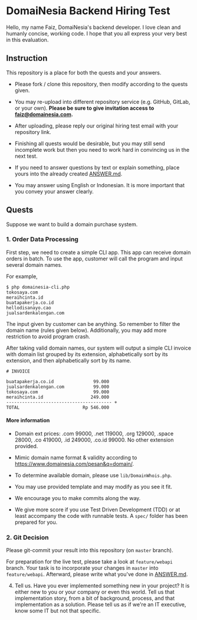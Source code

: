 # DomaiNesia Backend Hiring Test
Hello, my name Faiz, DomaiNesia's backend developer. I love clean and humanly concise, working code. I hope that you all express your very best in this evaluation.

## Instruction
This repository is a place for both the quests and your answers. 

* Please fork / clone this repository, then modify according to the quests given. 
* You may re-upload into different repository service (e.g. GitHub, GitLab, or your own).
  **Please be sure to give invitation access to faiz@domainesia.com.**
* After uploading, please reply our original hiring test email with your repository link.
* Finishing all quests would be desirable, but you may still send incomplete work
  but then you need to work hard in convincing us in the next test.


* If you need to answer questions by text or explain something, place yours 
  into the already created [ANSWER.md](./ANSWER.md).
* You may answer using English or Indonesian. It is more important that you
  convey your answer clearly.

## Quests
Suppose we want to build a domain purchase system.

### 1. Order Data Processing
First step, we need to create a simple CLI app. This app can receive domain orders in batch. To use the app, customer will call the program and input several domain names.

For example,
```
$ php domainesia-cli.php
tokosaya.com
meraihcinta.id
buatapakerja.co.id
hellodisanayo.cao
jualsardenkalengan.com
```

The input given by customer can be anything. So remember to filter the domain name 
(rules given below). Additionally, you may add more restriction to avoid program crash.

After taking valid domain names, our system will output a simple CLI invoice 
with domain list grouped by its extension, alphabetically sort by its extension, 
and then alphabetically sort by its name.

```
# INVOICE

buatapakerja.co.id               99.000
jualsardenkalengan.com           99.000
tokosaya.com                     99.000
meraihcinta.id                  249.000
---------------------------------------- +
TOTAL                        Rp 546.000
```

#### More information
- Domain ext prices: .com 99000, .net 119000, .org 129000, .space 28000, .co 419000, .id 249000, .co.id 99000. No other extension provided.
- Mimic domain name format & validity according to https://www.domainesia.com/pesan&q=domain/.
- To determine available domain, please use `lib/DomainWhois.php`.


- You may use provided template and may modify as you see it fit.
- We encourage you to make commits along the way.
- We give more score if you use Test Driven Development (TDD)
  or at least accompany the code with runnable tests. A `spec/` folder has been prepared for you.

### 2. Git Decision
Please git-commit your result into this repository (on `master` branch).

For preparation for the live test, please take a look at `feature/webapi` branch.
Your task is to incorporate your changes in `master` into `feature/webapi`.
Afterward, please write what you've done in [ANSWER.md](./ANSWER.md).

4. Tell us.
Have you ever implemented something new in your project? It is either new to you
or your company or even this world. Tell us that implementation story,
from a bit of background, process, and that implementation as a solution.
Please tell us as if we're an IT executive, know some IT but not that specific.

